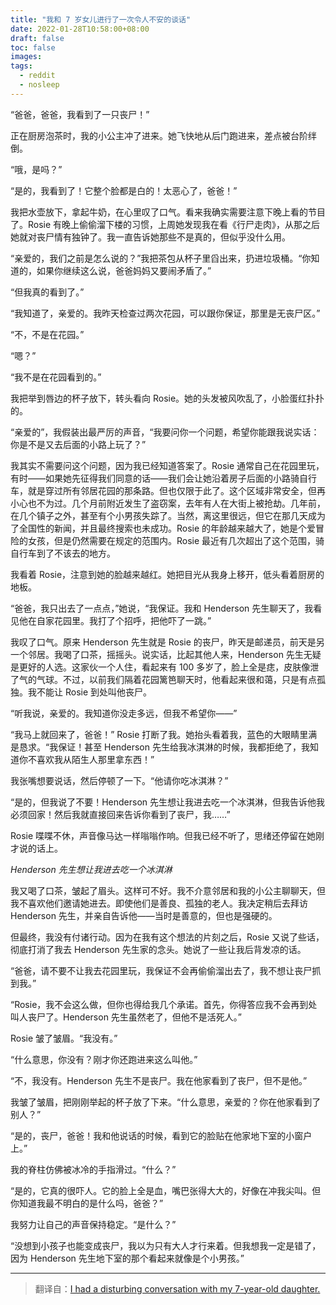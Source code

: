 ```yaml
---
title: "我和 7 岁女儿进行了一次令人不安的谈话"
date: 2022-01-28T10:58:00+08:00
draft: false
toc: false
images:
tags: 
  - reddit
  - nosleep
---
```


“爸爸，爸爸，我看到了一只丧尸！”

正在厨房泡茶时，我的小公主冲了进来。她飞快地从后门跑进来，差点被台阶绊倒。

“哦，是吗？”

“是的，我看到了！它整个脸都是白的！太恶心了，爸爸！”

我把水壶放下，拿起牛奶，在心里叹了口气。看来我确实需要注意下晚上看的节目了。Rosie 有晚上偷偷溜下楼的习惯，上周她发现我在看《行尸走肉》，从那之后她就对丧尸情有独钟了。我一直告诉她那些不是真的，但似乎没什么用。

“亲爱的，我们之前是怎么说的？”我把茶包从杯子里舀出来，扔进垃圾桶。“你知道的，如果你继续这么说，爸爸妈妈又要闹矛盾了。”

“但我真的看到了。”

“我知道了，亲爱的。我昨天检查过两次花园，可以跟你保证，那里是无丧尸区。”

“不，不是在花园。”

“嗯？”

“我不是在花园看到的。”

我把举到唇边的杯子放下，转头看向 Rosie。她的头发被风吹乱了，小脸蛋红扑扑的。

“亲爱的”，我假装出最严厉的声音，“我要问你一个问题，希望你能跟我说实话：你是不是又去后面的小路上玩了？”

我其实不需要问这个问题，因为我已经知道答案了。Rosie 通常自己在花园里玩，有时——如果她先征得我们同意的话——我们会让她沿着房子后面的小路骑自行车，就是穿过所有邻居花园的那条路。但也仅限于此了。这个区域非常安全，但再小心也不为过。几个月前附近发生了盗窃案，去年有人在大街上被抢劫。几年前，在几个镇子之外，甚至有个小男孩失踪了。当然，离这里很远，但它在那几天成为了全国性的新闻，并且最终搜索也未成功。Rosie 的年龄越来越大了，她是个爱冒险的女孩，但是仍然需要在规定的范围内。Rosie 最近有几次超出了这个范围，骑自行车到了不该去的地方。

我看着 Rosie，注意到她的脸越来越红。她把目光从我身上移开，低头看着厨房的地板。

“爸爸，我只出去了一点点，”她说，“我保证。我和 Henderson 先生聊天了，我看见他在自家花园里。我打了个招呼，把他吓了一跳。”

我叹了口气。原来 Henderson 先生就是 Rosie 的丧尸，昨天是邮递员，前天是另一个邻居。我喝了口茶，摇摇头。说实话，比起其他人来，Henderson 先生无疑是更好的人选。这家伙一个人住，看起来有 100 多岁了，脸上全是痣，皮肤像泄了气的气球。不过，以前我们隔着花园篱笆聊天时，他看起来很和蔼，只是有点孤独。我不能让 Rosie 到处叫他丧尸。

 “听我说，亲爱的。我知道你没走多远，但我不希望你——”

“我马上就回来了，爸爸！” Rosie 打断了我。她抬头看着我，蓝色的大眼睛里满是恳求。“我保证！甚至 Henderson 先生给我冰淇淋的时候，我都拒绝了，我知道你不喜欢我从陌生人那里拿东西！”

我张嘴想要说话，然后停顿了一下。“他请你吃冰淇淋？”

“是的，但我说了不要！Henderson 先生想让我进去吃一个冰淇淋，但我告诉他我必须回家！然后我就直接回来告诉你看到了丧尸，我……”

Rosie 喋喋不休，声音像马达一样嗡嗡作响。但我已经不听了，思绪还停留在她刚才说的话上。

*Henderson 先生想让我进去吃一个冰淇淋*

我又喝了口茶，皱起了眉头。这样可不好。我不介意邻居和我的小公主聊聊天，但我不喜欢他们邀请她进去。即使他们是善良、孤独的老人。我决定稍后去拜访 Henderson 先生，并亲自告诉他——当时是善意的，但也是强硬的。

但最终，我没有付诸行动。因为在我有这个想法的片刻之后，Rosie 又说了些话，彻底打消了我去 Henderson 先生家的念头。她说了一些让我后背发凉的话。

“爸爸，请不要不让我去花园里玩，我保证不会再偷偷溜出去了，我不想让丧尸抓到我。”

“Rosie，我不会这么做，但你也得给我几个承诺。首先，你得答应我不会再到处叫人丧尸了。Henderson 先生虽然老了，但他不是活死人。”

Rosie 皱了皱眉。“我没有。”

“什么意思，你没有？刚才你还跑进来这么叫他。”

“不，我没有。Henderson 先生不是丧尸。我在他家看到了丧尸，但不是他。”

我皱了皱眉，把刚刚举起的杯子放了下来。“什么意思，亲爱的？你在他家看到了别人？”

“是的，丧尸，爸爸！我和他说话的时候，看到它的脸贴在他家地下室的小窗户上。”

我的脊柱仿佛被冰冷的手指滑过。“什么？”

“是的，它真的很吓人。它的脸上全是血，嘴巴张得大大的，好像在冲我尖叫。但你知道我最不明白的是什么吗，爸爸？”

我努力让自己的声音保持稳定。“是什么？”

“没想到小孩子也能变成丧尸，我以为只有大人才行来着。但我想我一定是错了，因为 Henderson 先生地下室的那个看起来就像是个小男孩。”

------

> 翻译自：[I had a disturbing conversation with my 7-year-old daughter.](https://www.reddit.com/r/nosleep/comments/fiz4d0/i_had_a_disturbing_conversation_with_my_7yearold/)

